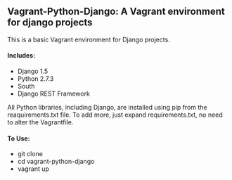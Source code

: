 ## Vagrant-Python-Django: A Vagrant environment for django projects

This is a basic Vagrant environment for Django projects.

#### Includes:

* Django 1.5
* Python 2.7.3
* South
* Django REST Framework

All Python libraries, including Django, are installed using pip from the reaquirements.txt file. To add more, just expand requirements.txt, no need to alter the Vagrantfile.

#### To Use:

* git clone <repo>
* cd vagrant-python-django
* vagrant up

